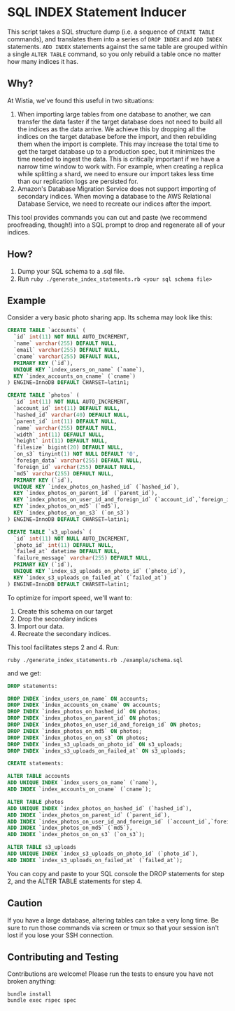 # SQL INDEX Statement Inducer

This script takes a SQL structure dump (i.e. a sequence of `CREATE TABLE` commands), and translates them into a series of `DROP INDEX` and `ADD INDEX` statements. `ADD INDEX` statements against the same table are grouped within a single `ALTER TABLE` command, so you only rebuild a table once no matter how many indices it has.

## Why?

At Wistia, we've found this useful in two situations:

1. When importing large tables from one database to another, we can transfer the data faster if the target database does not need to build all the indices as the data arrive. We achieve this by dropping all the indices on the target database before the import, and then rebuilding them when the import is complete. This may increase the total time to get the target database up to a production spec, but it minimizes the time needed to ingest the data. This is critically important if we have a narrow time window to work with. For example, when creating a replica while splitting a shard, we need to ensure our import takes less time than our replication logs are persisted for.
2. Amazon's Database Migration Service does not support importing of secondary indices. When moving a database to the AWS Relational Database Service, we need to recreate our indices after the import.

This tool provides commands you can cut and paste (we recommend proofreading, though!) into a SQL prompt to drop and regenerate all of your indices.

## How?

1. Dump your SQL schema to a .sql file.
2. Run `ruby ./generate_index_statements.rb <your sql schema file>`

## Example

Consider a very basic photo sharing app. Its schema may look like this:

``` sql
CREATE TABLE `accounts` (
  `id` int(11) NOT NULL AUTO_INCREMENT,
  `name` varchar(255) DEFAULT NULL,
  `email` varchar(255) DEFAULT NULL,
  `cname` varchar(255) DEFAULT NULL,
  PRIMARY KEY (`id`),
  UNIQUE KEY `index_users_on_name` (`name`),
  KEY `index_accounts_on_cname` (`cname`)
) ENGINE=InnoDB DEFAULT CHARSET=latin1;

CREATE TABLE `photos` (
  `id` int(11) NOT NULL AUTO_INCREMENT,
  `account_id` int(11) DEFAULT NULL,
  `hashed_id` varchar(40) DEFAULT NULL,
  `parent_id` int(11) DEFAULT NULL,
  `name` varchar(255) DEFAULT NULL,
  `width` int(11) DEFAULT NULL,
  `height` int(11) DEFAULT NULL,
  `filesize` bigint(20) DEFAULT NULL,
  `on_s3` tinyint(1) NOT NULL DEFAULT '0',
  `foreign_data` varchar(255) DEFAULT NULL,
  `foreign_id` varchar(255) DEFAULT NULL,
  `md5` varchar(255) DEFAULT NULL,
  PRIMARY KEY (`id`),
  UNIQUE KEY `index_photos_on_hashed_id` (`hashed_id`),
  KEY `index_photos_on_parent_id` (`parent_id`),
  KEY `index_photos_on_user_id_and_foreign_id` (`account_id`,`foreign_id`),
  KEY `index_photos_on_md5` (`md5`),
  KEY `index_photos_on_on_s3` (`on_s3`)
) ENGINE=InnoDB DEFAULT CHARSET=latin1;

CREATE TABLE `s3_uploads` (
  `id` int(11) NOT NULL AUTO_INCREMENT,
  `photo_id` int(11) DEFAULT NULL,
  `failed_at` datetime DEFAULT NULL,
  `failure_message` varchar(255) DEFAULT NULL,
  PRIMARY KEY (`id`),
  UNIQUE KEY `index_s3_uploads_on_photo_id` (`photo_id`),
  KEY `index_s3_uploads_on_failed_at` (`failed_at`)
) ENGINE=InnoDB DEFAULT CHARSET=latin1;
```

To optimize for import speed, we'll want to:

1. Create this schema on our target
2. Drop the secondary indices
3. Import our data.
4. Recreate the secondary indices.

This tool facilitates steps 2 and 4. Run:

`ruby ./generate_index_statements.rb ./example/schema.sql`

and we get:

``` sql
DROP statements:

DROP INDEX `index_users_on_name` ON accounts;
DROP INDEX `index_accounts_on_cname` ON accounts;
DROP INDEX `index_photos_on_hashed_id` ON photos;
DROP INDEX `index_photos_on_parent_id` ON photos;
DROP INDEX `index_photos_on_user_id_and_foreign_id` ON photos;
DROP INDEX `index_photos_on_md5` ON photos;
DROP INDEX `index_photos_on_on_s3` ON photos;
DROP INDEX `index_s3_uploads_on_photo_id` ON s3_uploads;
DROP INDEX `index_s3_uploads_on_failed_at` ON s3_uploads;

CREATE statements:

ALTER TABLE accounts
ADD UNIQUE INDEX `index_users_on_name` (`name`),
ADD INDEX `index_accounts_on_cname` (`cname`);

ALTER TABLE photos
ADD UNIQUE INDEX `index_photos_on_hashed_id` (`hashed_id`),
ADD INDEX `index_photos_on_parent_id` (`parent_id`),
ADD INDEX `index_photos_on_user_id_and_foreign_id` (`account_id`,`foreign_id`),
ADD INDEX `index_photos_on_md5` (`md5`),
ADD INDEX `index_photos_on_on_s3` (`on_s3`);

ALTER TABLE s3_uploads
ADD UNIQUE INDEX `index_s3_uploads_on_photo_id` (`photo_id`),
ADD INDEX `index_s3_uploads_on_failed_at` (`failed_at`);
```

You can copy and paste to your SQL console the DROP statements for step 2, and the ALTER TABLE statements for step 4.

## Caution

If you have a large database, altering tables can take a very long time. Be sure to run those commands via screen or tmux so that your session isn't lost if you lose your SSH connection.

## Contributing and Testing

Contributions are welcome! Please run the tests to ensure you have not broken anything:

```
bundle install
bundle exec rspec spec
```
